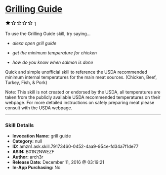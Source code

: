 # [Grilling Guide](http://alexa.amazon.com/#skills/amzn1.ask.skill.79173460-0452-4aa9-954e-fd34a7f1de77)
![1 stars](../../images/ic_star_black_18dp_1x.png)![1 stars](../../images/ic_star_border_black_18dp_1x.png)![1 stars](../../images/ic_star_border_black_18dp_1x.png)![1 stars](../../images/ic_star_border_black_18dp_1x.png)![1 stars](../../images/ic_star_border_black_18dp_1x.png) 1

To use the Grilling Guide skill, try saying...

* *alexa open grill guide*

* *get the minimum temperature for chicken*

* *how do you know when salmon is done*

Quick and simple unofficial skill to reference the USDA recommended minimum internal temperatures for the main meat sources. (Chicken, Beef, Turkey, Fish, & Pork)

Note: This skill is not created or endorsed by the USDA, all temperatures are taken from the publicly available USDA recommended temperatures on their webpage.  For more detailed instructions on safely preparing meat please consult with the USDA webpage.

***

### Skill Details

* **Invocation Name:** grill guide
* **Category:** null
* **ID:** amzn1.ask.skill.79173460-0452-4aa9-954e-fd34a7f1de77
* **ASIN:** B01N2NWEZF
* **Author:** arch3r
* **Release Date:** December 11, 2016 @ 03:19:21
* **In-App Purchasing:** No
